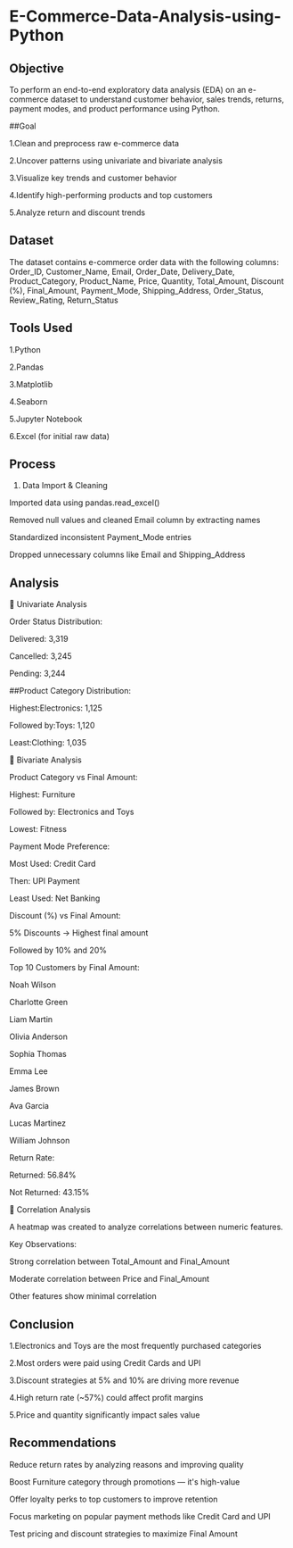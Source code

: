 # E-Commerce-Data-Analysis-using-Python
 
## Objective

To perform an end-to-end exploratory data analysis (EDA) on an e-commerce dataset to understand customer behavior, sales trends, returns, payment modes, and product performance using Python.

##Goal

1.Clean and preprocess raw e-commerce data

2.Uncover patterns using univariate and bivariate analysis

3.Visualize key trends and customer behavior

4.Identify high-performing products and top customers

5.Analyze return and discount trends

## Dataset

The dataset contains e-commerce order data with the following columns:
Order_ID, Customer_Name, Email, Order_Date, Delivery_Date, Product_Category, Product_Name, Price, Quantity, Total_Amount, Discount (%), Final_Amount, Payment_Mode, Shipping_Address, Order_Status, Review_Rating, Return_Status

## Tools Used

1.Python

2.Pandas

3.Matplotlib

4.Seaborn

5.Jupyter Notebook

6.Excel (for initial raw data)

## Process
1. Data Import & Cleaning

Imported data using pandas.read_excel()

Removed null values and cleaned Email column by extracting names

Standardized inconsistent Payment_Mode entries

Dropped unnecessary columns like Email and Shipping_Address

## Analysis

🔹 Univariate Analysis

Order Status Distribution:

Delivered: 3,319

Cancelled: 3,245

Pending: 3,244

##Product Category Distribution:

Highest:Electronics: 1,125

Followed by:Toys: 1,120

Least:Clothing: 1,035

🔹 Bivariate Analysis

Product Category vs Final Amount:

Highest: Furniture

Followed by: Electronics and Toys

Lowest: Fitness

Payment Mode Preference:

Most Used: Credit Card

Then: UPI Payment

Least Used: Net Banking

Discount (%) vs Final Amount:

5% Discounts → Highest final amount

Followed by 10% and 20%

Top 10 Customers by Final Amount:

Noah Wilson

Charlotte Green

Liam Martin

Olivia Anderson

Sophia Thomas

Emma Lee

James Brown

Ava Garcia

Lucas Martinez

William Johnson

Return Rate:

Returned: 56.84%

Not Returned: 43.15%

🔹 Correlation Analysis

A heatmap was created to analyze correlations between numeric features.

Key Observations:

Strong correlation between Total_Amount and Final_Amount

Moderate correlation between Price and Final_Amount

Other features show minimal correlation

## Conclusion

1.Electronics and Toys are the most frequently purchased categories

2.Most orders were paid using Credit Cards and UPI

3.Discount strategies at 5% and 10% are driving more revenue

4.High return rate (~57%) could affect profit margins

5.Price and quantity significantly impact sales value

## Recommendations

Reduce return rates by analyzing reasons and improving quality

Boost Furniture category through promotions — it's high-value

Offer loyalty perks to top customers to improve retention

Focus marketing on popular payment methods like Credit Card and UPI

Test pricing and discount strategies to maximize Final Amount

